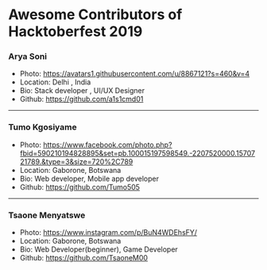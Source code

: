 # Awesome Contributors of Hacktoberfest 2019

### Arya Soni
- Photo: https://avatars1.githubusercontent.com/u/8867121?s=460&v=4
- Location: Delhi , India
- Bio: Stack developer , UI/UX Designer 
- Github: https://github.com/a1s1cmd01
***

### Tumo Kgosiyame
- Photo: https://www.facebook.com/photo.php?fbid=590210194828895&set=pb.100015197598549.-2207520000.1570721789.&type=3&size=720%2C789
- Location: Gaborone, Botswana
- Bio: Web developer, Mobile app developer
- Github: https://github.com/Tumo505
***

### Tsaone Menyatswe
- Photo: https://www.instagram.com/p/BuN4WDEhsFY/
- Location: Gaborone, Botswana
- Bio: Web Developer(beginner), Game Developer
- Github: https://github.com/TsaoneM00
